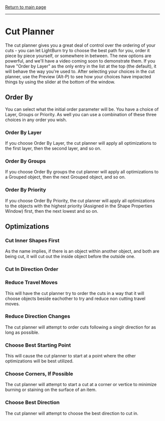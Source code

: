 [Return to main page](README.md)

----

# Cut Planner

The cut planner gives you a great deal of control over the ordering of your cuts - you can let LightBurn try to choose the best path for you, order it piece by piece yourself, or somewhere in between.  The new options are powerful, and we'll have a video coming soon to demonstrate them.  If you have "Order by Layer" as the only entry in the list at the top (the default), it will behave the way you're used to. After selecting your choices in the cut planner, use the Preview (Alt-P) to see how your choices have impacted things by using the slider at the bottom of the window.

## Order By
 
You can select what the initial order parameter will be. You have a choice of Layer, Groups or Priority. As well you can use a combination of these three choices in any order you wish.
 
### Order By Layer
 
If you choose Order By Layer, the cut planner will apply all optimizations to the first layer, then the second layer, and so on.
 
 ### Order By Groups
 
If you choose Order By groups the cut planner will apply all optimizations to a Grouped object, then the next Grouped object, and  so on.
 
### Order By Priority 

If you choose Order By Priority, the cut planner will  apply all optimizations to the objects with the highest priority (Assigned in the Shape Properties Window) first, then the next lowest and so on.


## Optimizations

### Cut Inner Shapes First

As the name implies, if there is an object within another object, and both are being cut, it will cut out the inside object before the outside one.

### Cut In Direction Order

### Reduce Travel Moves

This will have the cut planner try to order the cuts in a way that it will choose objects beside eachother to try and reduce non cutting travel moves.

### Reduce Direction Changes

The cut planner will attempt to order cuts following a singlr direction for as long as possible.

### Choose Best Starting Point

This will cause the cut planner to start at a point where the other optimizations will be best utilized.

### Choose Corners, If Possible

The cut planner will attempt to start a cut at a corner or vertice to minimize burning or staining on the surface of an item.

### Choose Best Direction

The cut planner will attempt to choose the best direction to cut in.
